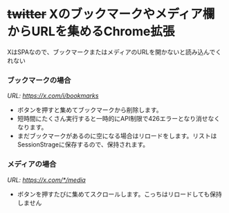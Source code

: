 # ~~twitter~~ Xのブックマークやメディア欄からURLを集めるChrome拡張
XはSPAなので、ブックマークまたはメディアのURLを開かないと読み込んでくれない

### ブックマークの場合
  _URL: https://x.com/i/bookmarks_
* ボタンを押すと集めてブックマークから削除します。
* 短時間にたくさん実行すると一時的にAPI制限で426エラーとなり消せなくなります。
* まだブックマークがあるのに空になる場合はリロードをします。リストはSessionStrageに保存するので、保持されます。
### メディアの場合
  _URL: https://x.com/*/media_
* ボタンを押すたびに集めてスクロールします。こっちはリロードしても保持しません
